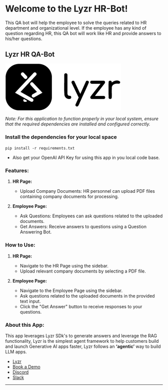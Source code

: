 # Welcome to the Lyzr HR-Bot!

This QA bot will help the employee to solve the queries related to HR department and organizational level. If the employee has any kind of question regarding HR, this QA bot will work like HR and provide answers to his/her questions.


## Lyzr HR QA-Bot

![Lyzr Logo](lyzr-logo.png)

*Note: For this application to function properly in your local system, ensure that the required dependencies are installed and configured correctly.*

### Install the dependencies for your local space
`pip install -r requirements.txt`

- Also get your OpenAI API Key for using this app in you local code base.

### Features:

1. **HR Page:**
   - Upload Company Documents: HR personnel can upload PDF files containing company documents for processing.

2. **Employee Page:**
   - Ask Questions: Employees can ask questions related to the uploaded documents.
   - Get Answers: Receive answers to questions using a Question Answering Bot.

### How to Use:

1. **HR Page:**
   - Navigate to the HR Page using the sidebar.
   - Upload relevant company documents by selecting a PDF file.

2. **Employee Page:**
   - Navigate to the Employee Page using the sidebar.
   - Ask questions related to the uploaded documents in the provided text input.
   - Click the "Get Answer" button to receive responses to your questions.

### About this App:

This app leverages Lyzr SDk's to generate answers and leverage the RAG functionality, Lyzr is the simplest agent framework to help customers build and launch Generative AI apps faster, Lyzr follows an **‘agentic’** way to build LLM apps.

- [Lyzr](https://www.lyzr.ai/)
- [Book a Demo](https://www.lyzr.ai/book-demo/)
- [Discord](https://discord.gg/nm7zSyEFA2)
- [Slack](https://join.slack.com/t/genaiforenterprise/shared_invite/zt-2a7fr38f7-_QDOY1W1WSlSiYNAEncLGw)

---



